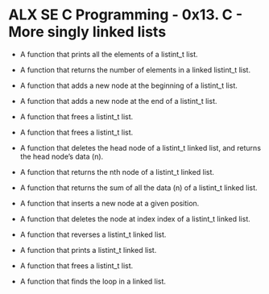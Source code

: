 # ALX SE C Programming - 0x13. C - More singly linked lists


* A function that prints all the elements of a listint_t list.

* A function that returns the number of elements in a linked listint_t list.

* A function that adds a new node at the beginning of a listint_t list.

* A function that adds a new node at the end of a listint_t list.

* A function that frees a listint_t list.

* A function that frees a listint_t list.

* A function that deletes the head node of a listint_t linked list, and returns the head node’s data (n).

* A function that returns the nth node of a listint_t linked list.

* A function that returns the sum of all the data (n) of a listint_t linked list.

* A function that inserts a new node at a given position.

* A function that deletes the node at index index of a listint_t linked list.

* A function that reverses a listint_t linked list.

* A function that prints a listint_t linked list.

* A function that frees a listint_t list.

* A function that finds the loop in a linked list.
